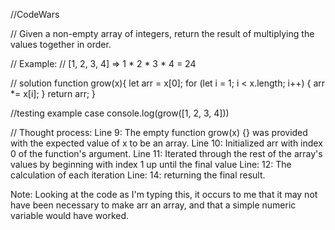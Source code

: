 //CodeWars

// Given a non-empty array of integers, return the result of multiplying the values together in order. 

// Example:
// [1, 2, 3, 4] => 1 * 2 * 3 * 4 = 24

// solution
function grow(x){
  let arr = x[0];
  for (let i = 1; i < x.length; i++) {
    arr *= x[i];
  }
  return arr;
}


//testing example case
console.log(grow([1, 2, 3, 4])) 


// Thought process:
Line 9: The empty function grow(x) {} was provided with the expected value of x to be an array.
Line 10: Initialized arr with index 0 of the function's argument.
Line 11: Iterated through the rest of the array's values by beginning with index 1 up until the final value
Line: 12: The calculation of each iteration
Line: 14: returning the final result.

Note: Looking at the code as I'm typing this, it occurs to me that it may not have been necessary to make arr an array, and that a simple numeric variable would have worked.
